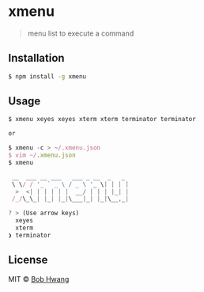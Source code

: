 # xmenu
<!-- [![NPM version][npm-image]][npm-url] [![Build Status][travis-image]][travis-url] [![Dependency Status][daviddm-image]][daviddm-url] [![Coverage percentage][coveralls-image]][coveralls-url] -->
> menu list to execute a command

## Installation

```sh
$ npm install -g xmenu
```

## Usage

```js
$ xmenu xeyes xeyes xterm xterm terminator terminator

or

$ xmenu -c > ~/.xmenu.json
$ vim ~/.xmenu.json
$ xmenu

 __  ___ __ ___   ___ _ __  _   _
 \ \/ / '_ ` _ \ / _ \ '_ \| | | |
  >  <| | | | | |  __/ | | | |_| |
 /_/\_\_| |_| |_|\___|_| |_|\__,_|

? > (Use arrow keys)
  xeyes
  xterm
❯ terminator
```

## License

MIT © [Bob Hwang](https://agvim.wordpress.com)


[npm-image]: https://badge.fury.io/js/xmenu.svg
[npm-url]: https://npmjs.org/package/xmenu
[travis-image]: https://travis-ci.org/afrontend/xmenu.svg?branch=master
[travis-url]: https://travis-ci.org/afrontend/xmenu
[daviddm-image]: https://david-dm.org/afrontend/xmenu.svg?theme=shields.io
[daviddm-url]: https://david-dm.org/afrontend/xmenu
[coveralls-image]: https://coveralls.io/repos/afrontend/xmenu/badge.svg
[coveralls-url]: https://coveralls.io/r/afrontend/xmenu

